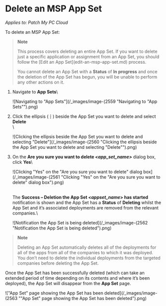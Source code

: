 # Delete an MSP App Set

_Applies to: Patch My PC Cloud_

To delete an MSP App Set:

> **Note**
>
> This process covers deleting an entire App Set. If you want to delete just a specific application or assignment from an App Set, you should follow the \[Edit an App Set]\(edit-an-msp-app-set.md) process.
>
> You cannot delete an App Set with a **Status** of **In progress** and once the deletion of the App Set has begun, you will be unable to perform any other actions on it.

1.  Navigate to **App Sets**\\

    ![Navigating to "App Sets"](/_images/image-(2559 "Navigating to \"App Sets\"").png)
2.  Click the ellipsis (**⋮**) beside the App Set you want to delete and select **Delete**\
    \\

    ![Clicking the ellipsis beside the App Set you want to delete and selecting "Delete"](/_images/image-(2560 "Clicking the ellipsis beside the App Set you want to delete and selecting \"Delete\"").png)
3.  On the **Are you sure you want to delete <**_**app\_set\_name>**_ dialog box, click **Yes**\\

    ![Clicking "Yes" on the "Are you sure you want to delete" dialog box](/_images/image-(2561 "Clicking \"Yes\" on the \"Are you sure you want to delete\" dialog box").png)

    \
    The **Success – Deletion the App Set <**_**appset\_name**_**> has started** notification is shown and the App Set has a **Status** of **Deleting** whilst the App Set and it’s associated deployments are removed from the relevant companies.\\

    ![Notification the App Set is being deleted](/_images/image-(2562 "Notification the App Set is being deleted").png)

> **Note**
>
> Deleting an App Set automatically deletes all of the deployments for all of the apps from all of the companies to which it was deployed. You don’t need to delete the individual deployments from the targeted companies before deleting the App Set.

Once the App Set has been successfully deleted (which can take an extended period of time depending on its contents and where it’s been deployed), the App Set will disappear from the **App Set** page.

!["App Set" page showing the App Set has been deleted](/_images/image-(2563 "\"App Set\" page showing the App Set has been deleted").png)
